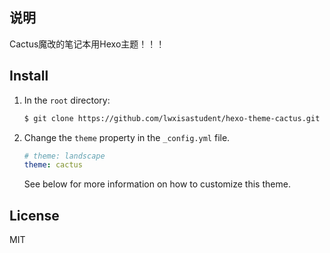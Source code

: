 ## 说明

Cactus魔改的笔记本用Hexo主题！！！


## Install

1. In the `root` directory:

    ```sh
    $ git clone https://github.com/lwxisastudent/hexo-theme-cactus.git themes/cactus
    ```

2. Change the `theme` property in the `_config.yml` file.

    ```yml
    # theme: landscape
    theme: cactus
    ```
   
   See below for more information on how to customize this theme.


## License

MIT
